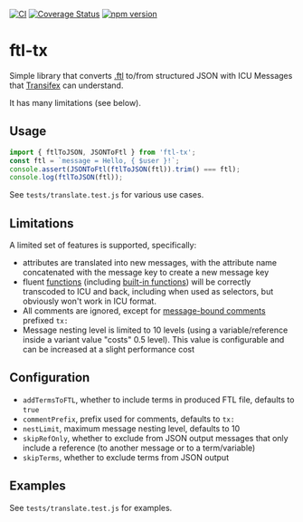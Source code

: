 [![CI](https://github.com/tnajdek/ftl-tx/actions/workflows/ci.yml/badge.svg)](https://github.com/tnajdek/ftl-tx/actions/workflows/ci.yml) [![Coverage Status](https://coveralls.io/repos/github/tnajdek/ftl-tx/badge.svg?branch=master)](https://coveralls.io/github/tnajdek/ftl-tx?branch=master) [![npm version](https://img.shields.io/npm/v/ftl-tx)](https://www.npmjs.com/package/ftl-tx)
# ftl-tx

Simple library that converts [.ftl](https://projectfluent.org/) to/from structured JSON with ICU Messages that [Transifex](https://www.transifex.com/) can understand.

It has many limitations (see below).

## Usage

````js
import { ftlToJSON, JSONToFtl } from 'ftl-tx';
const ftl = `message = Hello, { $user }!`;
console.assert(JSONToFtl(ftlToJSON(ftl)).trim() === ftl);
console.log(ftlToJSON(ftl));
````

See `tests/translate.test.js` for various use cases.

## Limitations
A limited set of features is supported, specifically:

* attributes are translated into new messages, with the attribute name concatenated with the message key to create a new message key
* fluent [functions](https://projectfluent.org/fluent/guide/functions.html)  (including [built-in functions](https://projectfluent.org/fluent/guide/builtins.html)) will be correctly transcoded to ICU and back, including when used as selectors, but obviously won't work in ICU format.
* All comments are ignored, except for [message-bound comments](https://projectfluent.org/fluent/guide/comments.html) prefixed `tx: `
* Message nesting level is limited to 10 levels (using a variable/reference inside a variant value "costs" 0.5 level). This value is configurable and can be increased at a slight performance cost

## Configuration 

* `addTermsToFTL`, whether to include terms in produced FTL file, defaults to `true`
* `commentPrefix`, prefix used for comments, defaults to `tx:`
* `nestLimit`, maximum message nesting level, defaults to 10
* `skipRefOnly`, whether to exclude from JSON output messages that only include a reference (to another message or to a term/variable)
* `skipTerms`, whether to exclude terms from JSON output

## Examples

See `tests/translate.test.js` for examples.
